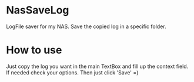 # NasSaveLog

LogFile saver for my NAS.
Save the copied log in a specific folder.


# How to use

Just copy the log you want in the main TextBox and fill up the context field. If needed check your options.
Then just click 'Save' =)
